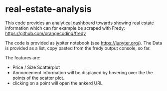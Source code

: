 # real-estate-analysis

This code provides an analytical dashboard towards showing real estate information which can for example be scraped with Fredy:
https://github.com/orangecoding/fredy

The code is provided as jypiter notebook (see https://jupyter.org/).
The Data is provided as a list, copy pasted from the fredy output console, so far.

The features are:
- Price / Size Scatterplot
- Annoncement information will be displayed by hovering over the the points of the scatter plot.
- clicking on a point will open the ankerd URL
